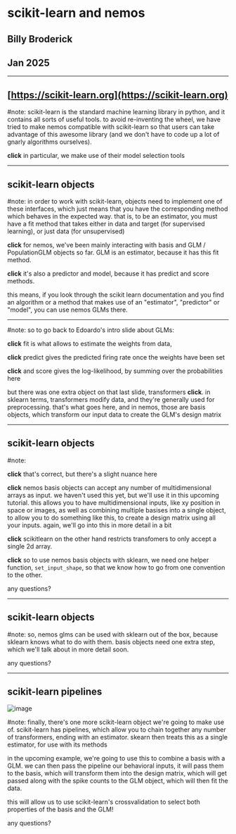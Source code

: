 # scikit-learn and nemos

## Billy Broderick
## Jan 2025

---

## [https://scikit-learn.org](https://scikit-learn.org)

<div data-animate data-load="/assets/jan-2025/scikit-learn.svg" crossorigin="anonymous">
<!-- {"setup": [
{"element": "#rect1", "modifier": "attr", "parameters": [ {"class": "fragment appear", "data-fragment-index": "0"} ]}
 ]} -->
</div>

#note: scikit-learn is the standard machine learning library in python, and it contains all sorts of useful tools. to avoid re-inventing the wheel, we have tried to make nemos compatible with scikit-learn so that users can take advantage of this awesome library (and we don't have to code up a lot of gnarly algorithms ourselves).

**click** in particular, we make use of their model selection tools

---

## scikit-learn objects

<div data-animate data-load="/assets/jan-2025/scikit-learn-objects.svg" crossorigin="anonymous">
<!-- {"setup": [
{"element": "#g36", "modifier": "attr", "parameters": [ {"display": "none"} ]},
{"element": "#text1-2-1-7", "modifier": "attr", "parameters": [ {"display": "none"} ]},
{"element": "#text1-2-1", "modifier": "attr", "parameters":  [ {"display": "none"} ]},
{"element": "#text1-2", "modifier": "attr", "parameters":  [ {"display": "none"} ]},
{"element": "#text1", "modifier": "attr", "parameters": [ {"class": "fragment appear", "data-fragment-index": "0"} ]},
{"element": "#g3", "modifier": "attr", "parameters": [ {"class": "fragment appear", "data-fragment-index": "1"} ]}
 ]} -->
</div>

#note: in order to work with scikit-learn, objects need to implement one of these interfaces, which just means that you have the corresponding method which behaves in the expected way. that is, to be an estimator, you must have a fit method that takes either in data and target (for supervised learning), or just data (for unsupervised)

**click** for nemos, we've been mainly interacting with basis and GLM / PopulationGLM objects so far. GLM is an estimator, because it has this fit method.

**click** it's also a predictor and model, because it has predict and score methods.

this means, if you look through the scikit learn documentation and you find an algorithm or a method that makes use of an "estimator", "predictor" or "model", you can use nemos GLMs there.

---

<div data-animate data-load="/assets/jan-2025/glm_slide.svg" crossorigin="anonymous">
<!-- {"setup": [
{"element": "#g242-3", "modifier": "attr", "parameters": [ {"class": "fragment disappear-appear", "data-fragment-index": "0"} ]},
{"element": "#g244", "modifier": "attr", "parameters": [ {"class": "fragment disappear-appear", "data-fragment-index": "1"} ]},
{"element": "#g243", "modifier": "attr", "parameters": [ {"class": "fragment disappear-appear", "data-fragment-index": "2"} ]},
{"element": "#g245", "modifier": "attr", "parameters": [ {"class": "fragment disappear-appear", "data-fragment-index": "3"} ]}
 ]} -->
</div>

#note: so to go back to Edoardo's intro slide about GLMs:

**click** fit is what allows to estimate the weights from data,

**click** predict gives the predicted firing rate once the weights have been set

**click** and score gives the log-likelihood, by summing over the probabilities here

but there was one extra object on that last slide, transformers **click**. in sklearn terms, transformers modify data, and they're generally used for preprocessing. that's what goes here, and in nemos, those are basis objects, which transform our input data to create the GLM's design matrix


---

## scikit-learn objects

<div data-animate data-load="/assets/jan-2025/scikit-learn-objects.svg" crossorigin="anonymous">
<!-- {"setup": [
{"element": "#text1-2", "modifier": "attr", "parameters": [ {"class": "fragment appear", "data-fragment-index": "0"} ]},
{"element": "#g36", "modifier": "attr", "parameters": [ {"class": "fragment appear", "data-fragment-index": "1"} ]},
{"element": "#text1-2-1-7", "modifier": "attr", "parameters": [ {"class": "fragment appear", "data-fragment-index": "2"} ]},
{"element": "#text1-2-1", "modifier": "attr", "parameters": [ {"class": "fragment appear", "data-fragment-index": "3"} ]}
 ]} -->
</div>

#note: 

**click** that's correct, but there's a slight nuance here

**click** nemos basis objects can accept any number of multidimensional arrays as input. we haven't used this yet, but we'll use it in this upcoming tutorial. this allows you to have multidimensional inputs, like xy position in space or images, as well as combining multiple basises into a single object, to allow you to do something like this, to create a design matrix using all your inputs. again, we'll go into this in more detail in a bit

**click** scikitlearn on the other hand restricts transfomers to only accept a single 2d array. 

**click** so to use nemos basis objects with sklearn, we need one helper function, `set_input_shape`, so that we know how to go from one convention to the other.

any questions?


---

## scikit-learn objects

<div data-animate data-load="/assets/jan-2025/scikit-learn-objects.svg" crossorigin="anonymous">
<!-- {"setup": [
{"element": "#g36", "modifier": "attr", "parameters": [ {"display": "none"} ]},
{"element": "#text1-2-1-7", "modifier": "attr", "parameters": [ {"display": "none"} ]},
{"element": "#text1-2-1", "modifier": "attr", "parameters":  [ {"display": "none"} ]}
 ]} -->
</div>

#note: so, nemos glms can be used with sklearn out of the box, because sklearn knows what to do with them. basis objects need one extra step, which we'll talk about in more detail soon.

any questions?

---
## scikit-learn pipelines
![image](/assets/jan-2025/pipeline.svg)

#note: finally, there's one more scikit-learn object we're going to make use of. scikit-learn has pipelines, which allow you to chain together any number of transformers, ending with an estimator. skearn then treats this as a single estimator, for use with its methods

in the upcoming example, we're going to use this to combine a basis with a GLM. we can then pass the pipeline our behavioral inputs, it will pass them to the basis, which will transform them into the design matrix, which will get passed along with the spike counts to the GLM object, which will then fit the data.

this will allow us to use scikit-learn's crossvalidation to select both properties of the basis and the GLM!

any questions?
